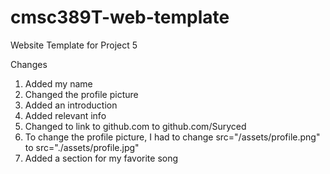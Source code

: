 # cmsc389T-web-template

Website Template for Project 5

Changes

1. Added my name
2. Changed the profile picture
3. Added an introduction
4. Added relevant info
5. Changed to link to github.com to github.com/Suryced
6. To change the profile picture, I had to change src="/assets/profile.png" to src="./assets/profile.jpg"
7. Added a section for my favorite song